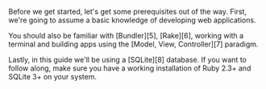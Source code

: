 Before we get started, let's get some prerequisites out of the way. First, we're going to assume a basic knowledge of developing web applications.

You should also be familiar with [Bundler][5], [Rake][6], working with a terminal and building apps using the [Model, View, Controller][7] paradigm.

Lastly, in this guide we'll be using a [SQLite][8] database. If you want to follow along, make sure you have a working installation of Ruby 2.3+ and SQLite 3+ on your system.
